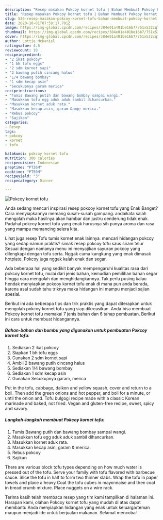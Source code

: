 ```yaml
---
description: "Resep masakan Pokcoy kornet tofu | Bahan Membuat Pokcoy kornet tofu Yang Enak dan Simpel"
title: "Resep masakan Pokcoy kornet tofu | Bahan Membuat Pokcoy kornet tofu Yang Enak dan Simpel"
slug: 526-resep-masakan-pokcoy-kornet-tofu-bahan-membuat-pokcoy-kornet-tofu-yang-enak-dan-simpel
date: 2020-10-01T07:59:17.701Z
image: https://img-global.cpcdn.com/recipes/384e01a401be16b7/751x532cq70/pokcoy-kornet-tofu-foto-resep-utama.jpg
thumbnail: https://img-global.cpcdn.com/recipes/384e01a401be16b7/751x532cq70/pokcoy-kornet-tofu-foto-resep-utama.jpg
cover: https://img-global.cpcdn.com/recipes/384e01a401be16b7/751x532cq70/pokcoy-kornet-tofu-foto-resep-utama.jpg
author: Lottie McDaniel
ratingvalue: 4.6
reviewcount: 10
recipeingredient:
- "2 ikat pokcoy"
- "1 bh tofu eggs"
- "2 sdm kornet sapi"
- "2 bawang putih cincang halus"
- "1/4 bawang bombay"
- "1 sdm kecap asin"
- "Secukupnya garam merica"
recipeinstructions:
- "Tumis Bawang putih dan bawang bombay sampai wangi."
- "Masukkan tofu egg aduk aduk sambil dihancurkan."
- "Masukkan kornet aduk rata."
- "Masukkan kecap asin, garam &amp; merica."
- "Rebus pokcoy"
- "Sajikan"
categories:
- Resep
tags:
- pokcoy
- kornet
- tofu

katakunci: pokcoy kornet tofu 
nutrition: 300 calories
recipecuisine: Indonesian
preptime: "PT26M"
cooktime: "PT50M"
recipeyield: "3"
recipecategory: Dinner

---
```



![Pokcoy kornet tofu](https://img-global.cpcdn.com/recipes/384e01a401be16b7/751x532cq70/pokcoy-kornet-tofu-foto-resep-utama.jpg)

Anda sedang mencari inspirasi resep pokcoy kornet tofu yang Enak Banget? Cara menyiapkannya memang susah-susah gampang. andaikata salah mengolah maka hasilnya akan hambar dan justru cenderung tidak enak. Padahal pokcoy kornet tofu yang enak harusnya sih punya aroma dan rasa yang mampu memancing selera kita.

Lihat juga resep Tofu tumis kornet enak lainnya. mencari hidangan pokcoy yang sedap namun praktis? simak resep pokcoy tofu saus siram telur Sesuai dengan namanya menu ini menyajikan sayuran pokcoy yang dilengkapi dengan tofu serta. Nggak cuma kangkung yang enak dimasak hotplate. Pokcoy juga nggak kalah enak dan segar.

Ada beberapa hal yang sedikit banyak mempengaruhi kualitas rasa dari pokcoy kornet tofu, mulai dari jenis bahan, kemudian pemilihan bahan segar hingga cara mengolah dan menghidangkannya. Tak perlu pusing kalau hendak menyiapkan pokcoy kornet tofu enak di mana pun anda berada, karena asal sudah tahu triknya maka hidangan ini mampu menjadi sajian spesial.


Berikut ini ada beberapa tips dan trik praktis yang dapat diterapkan untuk mengolah pokcoy kornet tofu yang siap dikreasikan. Anda bisa membuat Pokcoy kornet tofu memakai 7 jenis bahan dan 6 tahap pembuatan. Berikut ini cara untuk membuat hidangannya.

<!--inarticleads1-->

##### Bahan-bahan dan bumbu yang digunakan untuk pembuatan Pokcoy kornet tofu:

1. Sediakan 2 ikat pokcoy
1. Siapkan 1 bh tofu eggs
1. Gunakan 2 sdm kornet sapi
1. Ambil 2 bawang putih cincang halus
1. Sediakan 1/4 bawang bombay
1. Sediakan 1 sdm kecap asin
1. Gunakan Secukupnya garam, merica


Put in the tofu, cabbage, daikon and yellow squash, cover and return to a boil. Then add the green onions and hot pepper, and boil for a minute, or until the onion and. Tofu bulgogi recipe made with a classic Korean marinade and baked, not fried. Vegan and gluten-free recipe, sweet, spicy and savory. 

<!--inarticleads2-->

##### Langkah-langkah membuat Pokcoy kornet tofu:

1. Tumis Bawang putih dan bawang bombay sampai wangi.
1. Masukkan tofu egg aduk aduk sambil dihancurkan.
1. Masukkan kornet aduk rata.
1. Masukkan kecap asin, garam &amp; merica.
1. Rebus pokcoy
1. Sajikan


There are various block tofu types depending on how much water is pressed out of the tofu. Serve your family with tofu flavored with barbecue sauce. Slice the tofu in half to form two thinner slabs. Wrap the tofu in paper towels and place a heavy Coat the tofu cubes in mayonnaise and then coat in bread crumb mixture. Place nuggets on a wire rack. 

Terima kasih telah membaca resep yang tim kami tampilkan di halaman ini. Harapan kami, olahan Pokcoy kornet tofu yang mudah di atas dapat membantu Anda menyiapkan hidangan yang enak untuk keluarga/teman maupun menjadi ide untuk berjualan makanan. Selamat mencoba!
